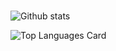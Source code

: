 ### 
![Github stats](https://github-readme-stats.vercel.app/api?username=side-26&theme=github_dark&show_icons=true&count_private=true)

![Top Languages Card](https://github-readme-stats.vercel.app/api/top-langs/?username=side-26&layout=compact)

<!--
**side-26/side-26** is a ✨ _special_ ✨ repository because its `README.md` (this file) appears on your GitHub profile.

Here are some ideas to get you started:

- 🔭 I’m currently working on react
- 🌱 I’m currently learning react
- 👯 I’m looking to collaborate on ...
- 🤔 I’m looking for help with ...
- 💬 Ask me about ...
- 📫 How to reach me: ...
- 😄 Pronouns: ...
- ⚡ Fun fact: ...
-->
